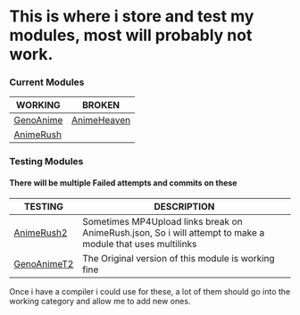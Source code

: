 # This is where i store and test my modules, most will probably not work.

### Current Modules
| WORKING | BROKEN |
| ------- | ------- |
| [GenoAnime](https://raw.githubusercontent.com/SentientUmaru/modules/main/genoanime.json) | [AnimeHeaven](https://raw.githubusercontent.com/SentientUmaru/modules/main/animeheaven.json)
| [AnimeRush](https://raw.githubusercontent.com/SentientUmaru/modules/main/animerush.json) |

### Testing Modules
#### There will be multiple Failed attempts and commits on these
| TESTING | DESCRIPTION |
| ------- | ------- |
| [AnimeRush2](https://raw.githubusercontent.com/SentientUmaru/modules/main/animerush2.json) | Sometimes MP4Upload links break on AnimeRush.json, So i will attempt to make a module that uses multilinks |
| [GenoAnimeT2](https://raw.githubusercontent.com/SentientUmaru/modules/main/genoanimeT2.json) | The Original version of this module is working fine |

Once i have a compiler i could use for these, a lot of them should go into the working category and allow me to add new ones.